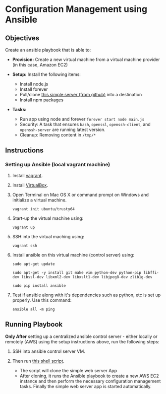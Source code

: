# Configuration Management using Ansible

## Objectives

Create an ansible playbook that is able to:
 
* **Provision:** Create a new virtual machine from a virtual machine provider (in this case, Amazon EC2)

* **Setup:** Install the following items:
    * Install node.js
    * Install forever
    * Pull/clone [this simple server (from github)](https://github.com/CSC-DevOps/App) into a destination 
    * Install npm packages
    
* **Tasks:**
    * Run app using node and forever `forever start node main.js`
    * Security: A task that ensures `bash`, `openssl`, `openssh-client`, and `openssh-server` are running latest version.
    * Cleanup: Removing content in `/tmp/*`

## Instructions

### Setting up Ansible (local vagrant machine)

1. Install [vagrant](https://www.vagrantup.com/downloads.html).
2. Install [VirtualBox](https://www.virtualbox.org/wiki/Downloads).
3. Open Terminal on Mac OS X or command prompt on Windows and initialize a virtual machine. 

	`vagrant init ubuntu/trusty64`

4. Start-up the virtual machine using:

    `vagrant up`
    
5. SSH into the virtual maching using:

    `vagrant ssh`

6. Install ansible on this virtual machine (control server) using:

    `sudo apt-get update`
    
    `sudo apt-get -y install git make vim python-dev python-pip libffi-dev libssl-dev libxml2-dev libxslt1-dev libjpeg8-dev zlib1g-dev`

    `sudo pip install ansible`

7. Test if ansible along with it's dependencies such as python, etc is set up properly. Use this command:

    `ansible all -m ping`

## Running Playbook

**Only After** setting up a centralized ansible control server - either locally or remotely (AWS) using the setup instructions above, run the following steps:

1. SSH into ansible control server VM.

2. Then run [this shell script]().

	* The script will clone the simple web server App 
	* After cloning, it runs the Ansible playbook to create a new AWS EC2 instance and then perform the necessary configuration management tasks. Finally the simple web server app is started automatically.